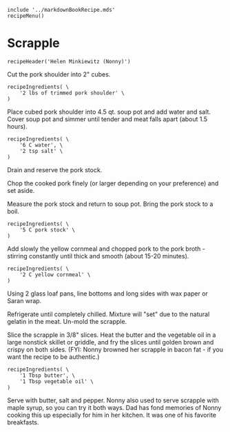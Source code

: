 ~~~ markdown-script
include '../markdownBookRecipe.mds'
recipeMenu()
~~~

# Scrapple

~~~ markdown-script
recipeHeader('Helen Minkiewitz (Nonny)')
~~~

Cut the pork shoulder into 2" cubes.

~~~ markdown-script
recipeIngredients( \
    '2 lbs of trimmed pork shoulder' \
)
~~~

Place cubed pork shoulder into 4.5 qt. soup pot and add water and salt. Cover soup pot and simmer
until tender and meat falls apart (about 1.5 hours).

~~~ markdown-script
recipeIngredients( \
    '6 C water', \
    '2 tsp salt' \
)
~~~

Drain and reserve the pork stock.

Chop the cooked pork finely (or larger depending on your preference) and set aside.

Measure the pork stock and return to soup pot. Bring the pork stock to a boil.

~~~ markdown-script
recipeIngredients( \
    '5 C pork stock' \
)
~~~

Add slowly the yellow cornmeal and chopped pork to the pork broth - stirring constantly until thick
and smooth (about 15-20 minutes).

~~~ markdown-script
recipeIngredients( \
    '2 C yellow cornmeal' \
)
~~~

Using 2 glass loaf pans, line bottoms and long sides with wax paper or Saran wrap.

Refrigerate until completely chilled. Mixture will "set" due to the natural gelatin in the meat.
Un-mold the scrapple.

Slice the scrapple in 3/8" slices. Heat the butter and the vegetable oil in a large nonstick skillet
or griddle, and fry the slices until golden brown and crispy on both sides. (FYI: Nonny browned her
scrapple in bacon fat - if you want the recipe to be authentic.)

~~~ markdown-script
recipeIngredients( \
    '1 Tbsp butter', \
    '1 Tbsp vegetable oil' \
)
~~~

Serve with butter, salt and pepper. Nonny also used to serve scrapple with maple syrup, so you can
try it both ways. Dad has fond memories of Nonny cooking this up especially for him in her kitchen. It
was one of his favorite breakfasts.

